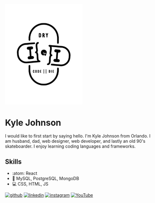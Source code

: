 <img src="https://github.com/KyleJohnsonWebdev/KyleJohnsonPortfolio/blob/main/k-01.png" width=256 >

# Kyle Johnson
I would like to first start by saying hello. I'm Kyle Johnson from Orlando. I am husband, dad, web designer, web developer, and lastly an old 90's skateboarder. I enjoy learning coding languages and frameworks.

## Skills
* :atom: React
* :file_folder: MySQL, PostgreSQL, MongoDB 
* :computer: CSS, HTML, JS

[<img src='https://cdn.jsdelivr.net/npm/simple-icons@3.0.1/icons/github.svg' alt='github' height='40'>](https://github.com/KyleJohnsonWebdev)  [<img src='https://cdn.jsdelivr.net/npm/simple-icons@3.0.1/icons/linkedin.svg' alt='linkedin' height='40'>](https://www.linkedin.com/in/https://www.linkedin.com/in/kyle-johnson-623178150//)  [<img src='https://cdn.jsdelivr.net/npm/simple-icons@3.0.1/icons/instagram.svg' alt='instagram' height='40'>](https://www.instagram.com/https://www.instagram.com/ktjohnsonwebdev//)  [<img src='https://cdn.jsdelivr.net/npm/simple-icons@3.0.1/icons/youtube.svg' alt='YouTube' height='40'>](https://www.youtube.com/channel/https://www.youtube.com/channel/UCIw9-Xo8DOgDVPR8p0hEY4Q)  

